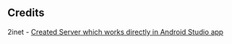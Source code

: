 ## Credits
2inet - [Created Server which works directly in Android Studio app](https://github.com/j2inet/microwww)
